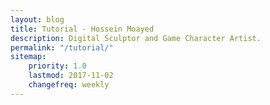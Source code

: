 ```yaml
---
layout: blog
title: Tutorial - Hossein Moayed
description: Digital Sculptor and Game Character Artist.
permalink: "/tutorial/"
sitemap:
    priority: 1.0
    lastmod: 2017-11-02
    changefreq: weekly
---
```

